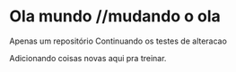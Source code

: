 # Ola mundo //mudando o ola
Apenas um repositório
Continuando os testes de alteracao

Adicionando coisas novas aqui pra treinar.
